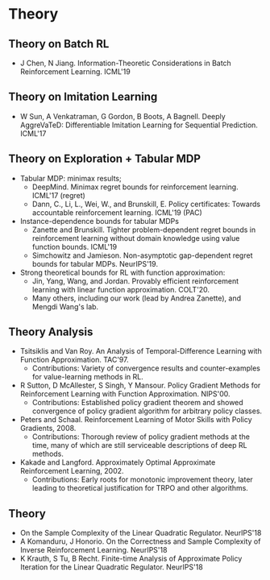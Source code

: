 # Theory

## Theory on Batch RL
- J Chen, N Jiang. Information-Theoretic Considerations in Batch Reinforcement Learning. ICML'19

## Theory on Imitation Learning
- W Sun, A Venkatraman, G Gordon, B Boots, A Bagnell. Deeply AggreVaTeD: Differentiable Imitation Learning for Sequential Prediction. ICML'17

## Theory on Exploration + Tabular MDP
- Tabular MDP: minimax results;
	- DeepMind. Minimax regret bounds for reinforcement learning. ICML'17 (regret)
	- Dann, C., Li, L., Wei, W., and Brunskill, E. Policy certificates: Towards accountable reinforcement learning. ICML'19 (PAC)
- Instance-dependence bounds for tabular MDPs
	- Zanette and Brunskill. Tighter problem-dependent regret bounds in reinforcement learning without domain knowledge using value function bounds. ICML'19
	- Simchowitz and Jamieson. Non-asymptotic gap-dependent regret bounds for tabular MDPs. NeurIPS'19.
- Strong theoretical bounds for RL with function approximation:
	- Jin, Yang, Wang, and Jordan. Provably efficient reinforcement learning with linear function approximation. COLT'20.
	- Many others, including our work (lead by Andrea Zanette), and Mengdi Wang's lab.

## Theory Analysis
- Tsitsiklis and Van Roy. An Analysis of Temporal-Difference Learning with Function Approximation. TAC'97.
	- Contributions: Variety of convergence results and counter-examples for value-learning methods in RL.
- R Sutton, D McAllester, S Singh, Y Mansour. Policy Gradient Methods for Reinforcement Learning with Function Approximation. NIPS'00.
	- Contributions: Established policy gradient theorem and showed convergence of policy gradient algorithm for arbitrary policy classes.
- Peters and Schaal. Reinforcement Learning of Motor Skills with Policy Gradients, 2008. 
	- Contributions: Thorough review of policy gradient methods at the time, many of which are still serviceable descriptions of deep RL methods.
- Kakade and Langford. Approximately Optimal Approximate Reinforcement Learning, 2002.
	- Contributions: Early roots for monotonic improvement theory, later leading to theoretical justification for TRPO and other algorithms.

## Theory
- On the Sample Complexity of the Linear Quadratic Regulator. NeurIPS'18
- A Komanduru, J Honorio. On the Correctness and Sample Complexity of Inverse Reinforcement Learning. NeurIPS'18
- K Krauth, S Tu, B Recht. Finite-time Analysis of Approximate Policy Iteration for the Linear Quadratic Regulator. NeurIPS'18